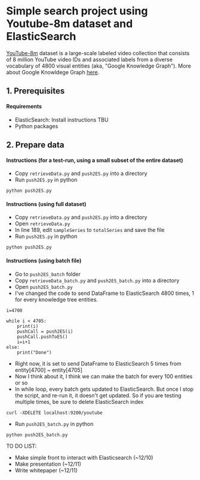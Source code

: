 # Simple search project using Youtube-8m dataset and ElasticSearch

[YouTube-8m](https://research.google.com/youtube8m/) dataset is a large-scale labeled video collection that consists of 8 million YouTube video IDs and associated labels from a diverse vocabulary of 4800 visual entities (aka, "Google Knowledge Graph"). More about Google Knowldege Graph [here](https://www.google.com/intl/bn/insidesearch/features/search/knowledge.html). 

## 1. Prerequisites
#### Requirements
* ElasticSearch: Install instructions TBU
* Python packages

## 2. Prepare data
#### Instructions (for a test-run, using a small subset of the entire dataset)
* Copy `retrieveData.py` and `push2ES.py` into a directory
* Run `push2ES.py` in python
```
python push2ES.py
```
#### Instructions (using full dataset)
* Copy `retrieveData.py` and `push2ES.py` into a directory
* Open `retrieveData.py`
* In line 189, edit `sampleSeries` to `totalSeries` and save the file
* Run `push2ES.py` in python
```
python push2ES.py
```
#### Instructions (using batch file)
* Go to `push2ES_batch` folder
* Copy `retrieveData_batch.py` and `push2ES_batch.py` into a directory
* Open `push2ES_batch.py`
* I've changed the code to send DataFrame to ElasticSearch 4800 times, 1 for every knowledge tree entities. 
```
i=4700

while i < 4705:
    print(i)
    pushCall = push2ES(i)
    pushCall.pushToES()
    i=i+1
else:
    print("Done")
```
* Right now, it is set to send DataFrame to ElasticSearch 5 times from entity[4700] ~ entity[4705]
* Now I think about it, I think we can make the batch for every 100 entities or so
* In while loop, every batch gets updated to ElasticSearch. But once I stop the script, and re-run it, it doesn't get updated. So if you are testing multiple times, be sure to delete ElasticSearch index
```
curl -XDELETE localhost:9200/youtube
```
* Run `push2ES_batch.py` in python
```
python push2ES_batch.py
```




TO DO LIST:
* Make simple front to interact with Elasticsearch (~12/10) 
* Make presentation (~12/11)
* Write whitepaper (~12/11)
